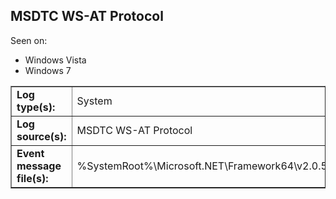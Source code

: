 ## MSDTC WS-AT Protocol

Seen on:
* Windows Vista
* Windows 7

<table border="1" class="docutils">
  <tbody>
    <tr>
      <td><b>Log type(s):</b></td>
      <td>System</td>
    </tr>
    <tr>
      <td><b>Log source(s):</b></td>
      <td>MSDTC WS-AT Protocol</td>
    </tr>
    <tr>
      <td><b>Event message file(s):</b></td>
      <td>%SystemRoot%\Microsoft.NET\Framework64\v2.0.50727\EventLogMessages.dll</td>
    </tr>
  </tbody>
</table>

&nbsp;

